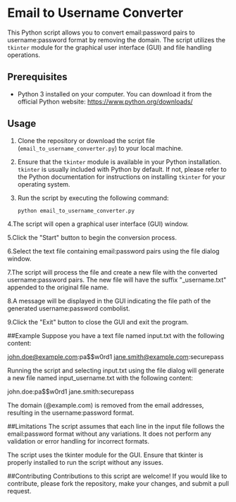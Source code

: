 # Email to Username Converter

This Python script allows you to convert email:password pairs to username:password format by removing the domain. The script utilizes the `tkinter` module for the graphical user interface (GUI) and file handling operations.

## Prerequisites

- Python 3 installed on your computer. You can download it from the official Python website: https://www.python.org/downloads/

## Usage

1. Clone the repository or download the script file (`email_to_username_converter.py`) to your local machine.

2. Ensure that the `tkinter` module is available in your Python installation. `tkinter` is usually included with Python by default. If not, please refer to the Python documentation for instructions on installing `tkinter` for your operating system.

3. Run the script by executing the following command:

   ```bash
   python email_to_username_converter.py
   
4.The script will open a graphical user interface (GUI) window.

5.Click the "Start" button to begin the conversion process.

6.Select the text file containing email:password pairs using the file dialog window.

7.The script will process the file and create a new file with the converted username:password pairs. The new file will have the suffix "_username.txt" appended to the original file name.

8.A message will be displayed in the GUI indicating the file path of the generated username:password combolist.

9.Click the "Exit" button to close the GUI and exit the program.

##Example
Suppose you have a text file named input.txt with the following content:

john.doe@example.com:pa$$w0rd1
jane.smith@example.com:securepass

Running the script and selecting input.txt using the file dialog will generate a new file named input_username.txt with the following content:

john.doe:pa$$w0rd1
jane.smith:securepass

The domain (@example.com) is removed from the email addresses, resulting in the username:password format.

##Limitations
The script assumes that each line in the input file follows the email:password format without any variations. It does not perform any validation or error handling for incorrect formats.

The script uses the tkinter module for the GUI. Ensure that tkinter is properly installed to run the script without any issues.

##Contributing
Contributions to this script are welcome! If you would like to contribute, please fork the repository, make your changes, and submit a pull request.
